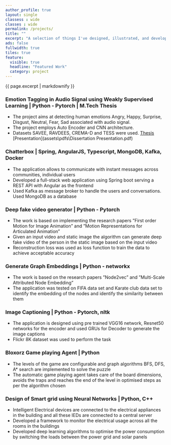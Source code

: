```yaml
---
author_profile: true
layout: single
classess : wide
classes : wide 
permalink: /projects/
title: ""
excerpt: "A selection of things I've designed, illustrated, and developed."
ads: false
fullwidth: true
tiles: true
feature:
  visible: true
  headline: "Featured Work"
  category: project
---
```


{{ page.excerpt | markdownify }}

### Emotion Tagging in Audio Signal using Weakly Supervised Learning | Python - Pytorch | M.Tech Thesis
* The project aims at detecting human emotions Angry, Happy, Surprise, Disgust, Neutral, Fear, Sad associated with audio signal.
* The project employs Auto Encoder and CNN architecture.
* Datasets SAVEE, RAVDEES, CREMA-D and TESS were used.
[Thesis](assets\pdfs\Srimouli_Borusu_Mtech_Thesis.pdf) [Presentation](assets\pdfs\Dissertation Presentation.pdf)


### Chatterbox | Spring, AngularJS, Typescript, MongoDB, Kafka, Docker
* The application allows to communicate with instant messages across communities, individual users
* Developed a full-stack web application using Spring boot serving a REST API with Angular as the frontend
* Used Kafka as message broker to handle the users and conversations. Used MongoDB as a database

### Deep fake video generator | Python - Pytorch
* The work is based on implementing the research papers ”First order Motion for Image Animation” and ”Motion
Representations for Articulated Animation”
* Given an input video and static image the algorithm can generate deep fake video of the person in the static image
based on the input video
* Reconstruction loss was used as loss function to train the data to achieve acceptable accuracy

### Generate Graph Embeddings | Python - networkx
* The work is based on the research papers ”Node2vec” and ”Multi-Scale Attributed Node Embedding”
* The application was tested on FIFA data set and Karate club data set to identify the embedding of the nodes and
identify the similarity between them

### Image Captioning | Python - Pytorch, nltk
* The application is designed using pre trained VGG16 network, Resnet50 networks for the encoder and used GRUs for
Decoder to generate the image captions
* Flickr 8K dataset was used to perform the task

### Bloxorz Game playing Agent | Python
* The levels of the game are configurable and graph algorithms BFS, DFS, A* search are implemented to solve the
puzzle
* The automatic game playing agent takes care of the board dimensions, avoids the traps and reaches the end of the
level in optimised steps as per the algorithm chosen

### Design of Smart grid using Neural Networks | Python, C++
* Intelligent Electrical devices are connected to the electrical appliances in the building and all these IEDs are
connected to a central server
* Developed a framework to monitor the electrical usage across all the rooms in the buildings
* Developed deep learning algorithms to optimise the power consumption by switching the loads between the power
grid and solar panels
